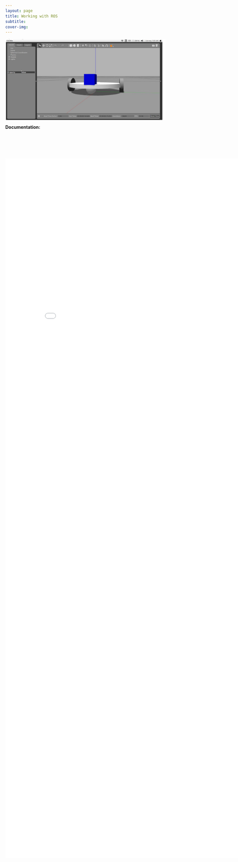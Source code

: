 ```yaml
---
layout: page
title: Working with ROS
subtitle: 
cover-img: 
---
```

<img src="/pages/Projects/working-with-ros/banner.png" align="center"><br>

<b>Documentation:</b>
<div style="text-align: center; margin-top: 90px;">
  <iframe src="/pages/Projects/working-with-ros/doc/paper.pdf" scrolling="no" width="850px" height="2200px" frameBorder="0"></iframe>
</div>

